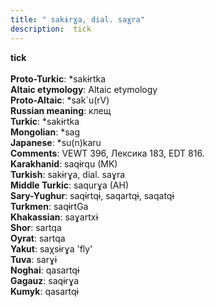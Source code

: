 ```yaml
---
title: " sakɨrɣa, dial. saɣra"
description:  tick
---
```

<p data-pagefind-weight="0.5">
<strong> tick</strong><br><br>
<strong>Proto-Turkic</strong>:  *sakɨrtka<br>
<strong>Altaic etymology</strong>:  Altaic etymology<br>
<strong> Proto-Altaic</strong>:  *sak`u(rV)<br>
<strong>Russian meaning</strong>:  клещ<br>
<strong>Turkic</strong>:  *sakɨrtka<br>
<strong>Mongolian</strong>:  *sag<br>
<strong>Japanese</strong>:  *su(n)karu<br>
<strong>Comments</strong>:  VEWT 396, Лексика 183, EDT 816.<br>
<strong>Karakhanid</strong>:  saqɨrqu (MK)<br>
<strong>Turkish</strong>:  sakɨrɣa, dial. saɣra<br>
<strong>Middle Turkic</strong>:  saqurɣa (AH)<br>
<strong>Sary-Yughur</strong>:  saqɨrtqɨ, saqartqɨ, saqatqɨ<br>
<strong>Turkmen</strong>:  saqɨrtGa<br>
<strong>Khakassian</strong>:  saɣartxɨ<br>
<strong>Shor</strong>:  sartqa<br>
<strong>Oyrat</strong>:  sartqa<br>
<strong>Yakut</strong>:  saχsɨrɣa 'fly'<br>
<strong>Tuva</strong>:  sarɣɨ<br>
<strong>Noghai</strong>:  qasartqɨ<br>
<strong>Gagauz</strong>:  saqɨrɣa<br>
<strong>Kumyk</strong>:  qasartqɨ<br>

</p>
